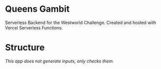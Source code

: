 # Queens Gambit
Serverless Backend for the Westworld Challenge. Created and hosted with Vercel Serverless Functions.

# Structure
*This app does not generate inputs, only checks them.*